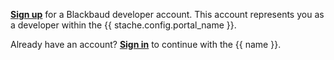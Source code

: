 <p style="text-align: left;"><strong><a href="{{ stache.config.portal_signup }}" target="_blank">Sign up</a></strong> for a Blackbaud developer account. This account represents you as a developer within the {{ stache.config.portal_name }}.</p>
<p style="text-align: left;">Already have an account? <strong><a href="{{ stache.config.portal_signin }}" target="_blank">Sign in</a></strong> to continue with the {{ name }}.</p>

